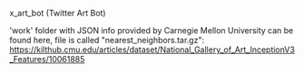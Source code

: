 x_art_bot (Twitter Art Bot)

'work' folder with JSON info provided by Carnegie Mellon University
can be found here, file is called "nearest_neighbors.tar.gz": 
https://kilthub.cmu.edu/articles/dataset/National_Gallery_of_Art_InceptionV3_Features/10061885 